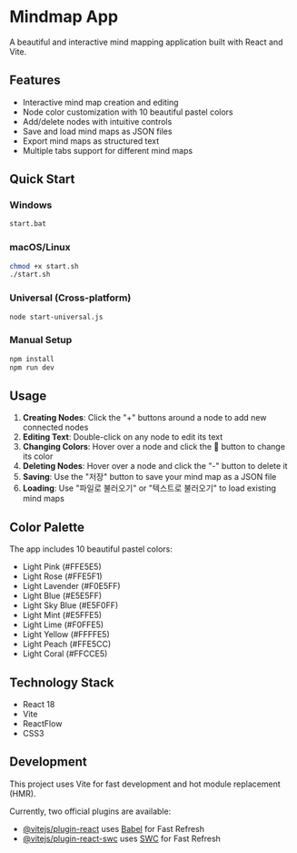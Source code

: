 # Mindmap App

A beautiful and interactive mind mapping application built with React and Vite.

## Features

- Interactive mind map creation and editing
- Node color customization with 10 beautiful pastel colors
- Add/delete nodes with intuitive controls
- Save and load mind maps as JSON files
- Export mind maps as structured text
- Multiple tabs support for different mind maps

## Quick Start

### Windows
```bash
start.bat
```

### macOS/Linux
```bash
chmod +x start.sh
./start.sh
```

### Universal (Cross-platform)
```bash
node start-universal.js
```

### Manual Setup
```bash
npm install
npm run dev
```

## Usage

1. **Creating Nodes**: Click the "+" buttons around a node to add new connected nodes
2. **Editing Text**: Double-click on any node to edit its text
3. **Changing Colors**: Hover over a node and click the 🎨 button to change its color
4. **Deleting Nodes**: Hover over a node and click the "-" button to delete it
5. **Saving**: Use the "저장" button to save your mind map as a JSON file
6. **Loading**: Use "파일로 불러오기" or "텍스트로 불러오기" to load existing mind maps

## Color Palette

The app includes 10 beautiful pastel colors:
- Light Pink (#FFE5E5)
- Light Rose (#FFE5F1)
- Light Lavender (#F0E5FF)
- Light Blue (#E5E5FF)
- Light Sky Blue (#E5F0FF)
- Light Mint (#E5FFE5)
- Light Lime (#F0FFE5)
- Light Yellow (#FFFFE5)
- Light Peach (#FFE5CC)
- Light Coral (#FFCCE5)

## Technology Stack

- React 18
- Vite
- ReactFlow
- CSS3

## Development

This project uses Vite for fast development and hot module replacement (HMR).

Currently, two official plugins are available:

- [@vitejs/plugin-react](https://github.com/vitejs/vite-plugin-react/blob/main/packages/plugin-react) uses [Babel](https://babeljs.io/) for Fast Refresh
- [@vitejs/plugin-react-swc](https://github.com/vitejs/vite-plugin-react/blob/main/packages/plugin-react-swc) uses [SWC](https://swc.rs/) for Fast Refresh
